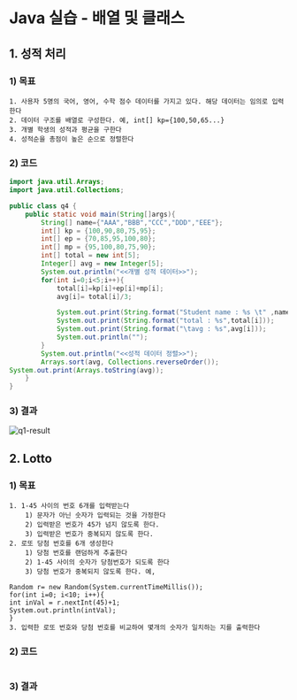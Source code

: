 # Java 실습 - 배열 및 클래스

## 1. 성적 처리

### 1) 목표

```
1. 사용자 5명의 국어, 영어, 수학 점수 데이터를 가지고 있다. 해당 데이터는 임의로 입력한다
2. 데이터 구조를 배열로 구성한다. 예, int[] kp={100,50,65...}
3. 개별 학생의 성적과 평균을 구한다
4. 성적순을 총점이 높은 순으로 정렬한다
```

### 2) 코드

```java
import java.util.Arrays;
import java.util.Collections;

public class q4 {
    public static void main(String[]args){
        String[] name={"AAA","BBB","CCC","DDD","EEE"};
        int[] kp = {100,90,80,75,95};
        int[] ep = {70,85,95,100,80};
        int[] mp = {95,100,80,75,90};
        int[] total = new int[5];
        Integer[] avg = new Integer[5];
        System.out.println("<<개별 성적 데이터>>");
        for(int i=0;i<5;i++){
            total[i]=kp[i]+ep[i]+mp[i];
            avg[i]= total[i]/3;

            System.out.print(String.format("Student name : %s \t" ,name[i]));
            System.out.print(String.format("total : %s",total[i]));
            System.out.print(String.format("\tavg : %s",avg[i]));
            System.out.println("");
        }
        System.out.println("<<성적 데이터 정렬>>");
        Arrays.sort(avg, Collections.reverseOrder());
System.out.print(Arrays.toString(avg));
    }
}

```

### 3) 결과

![q1-result](https://user-images.githubusercontent.com/55272324/74839518-bf55d900-5368-11ea-8732-e9dd742b1a24.PNG)

## 2. Lotto

### 1) 목표

```
1. 1-45 사이의 번호 6개를 입력받는다
	1) 문자가 아닌 숫자가 입력되는 것을 가정한다
	2) 입력받은 번호가 45가 넘지 않도록 한다.
    3) 입력받은 번호가 중복되지 않도록 한다.
2. 로또 당첨 번호를 6개 생성한다
	1) 당첨 번호를 랜덤하게 추출한다
	2) 1-45 사이의 숫자가 당첨번호가 되도록 한다
	3) 당첨 번호가 중복되지 않도록 한다. 예,
	
Random r= new Random(System.currentTimeMillis());
for(int i=0; i<10; i++){
int inVal = r.nextInt(45)+1;
System.out.println(intVal);
}
3. 입력한 로또 번호와 당첨 번호를 비교하여 몇개의 숫자가 일치하는 지를 출력한다
```

### 2) 코드

```java

```

### 3) 결과



